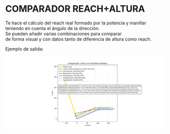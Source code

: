 # COMPARADOR REACH+ALTURA  

Te hace el cálculo del reach real formado por la potencia y manillar  
teniendo en cuenta el ángulo de la dirección.  
Se pueden añadir varias combinaciones para comparar  
de forma visual y con datos tanto de diferencia de altura como reach.

Ejemplo de salida:

![Diagrama de flujo](imagen_ejemplo/Figure_1.png)
